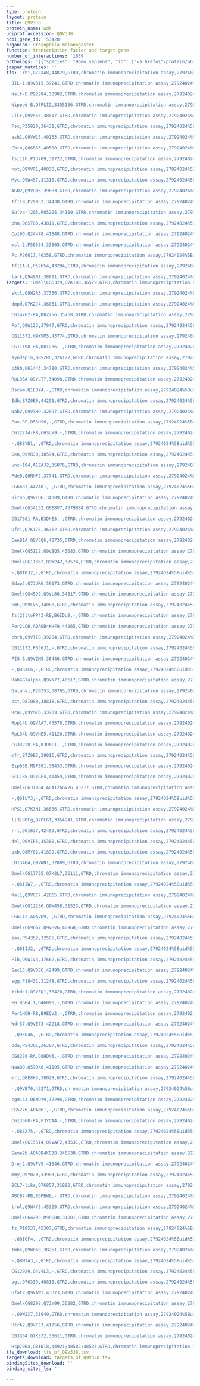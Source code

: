 ```yaml
---
type: protein
layout: protein
title: Q9V3J8
protein_name: wds
uniprot_accession: Q9V3J8
ncbi_gene_id: '53428'
organism: Drosophila melanogaster
function: transcription factor and target gene
number_of_interactions: '1039'
orthologs: '[{"species": "Homo sapiens", "id": ["<a href=\"/protein/p61964\">P61964</a>"]}, {"species": "Danio rerio", "id": ["<a href=\"/protein/q7ztx2\">Q7ZTX2</a>"]}, {"species": "Mus musculus", "id": ["<a href=\"/protein/p61965\">P61965</a>"]}, {"species": "Rattus norvegicus", "id": ["Q498M4"]}, {"species": "Caenorhabditis elegans", "id": ["<a href=\"/protein/q17963\">Q17963</a>"]}, {"species": "Saccharomyces cerevisiae", "id": ["<a href=\"/protein/p38123\">P38123</a>"]}]'
jaspar_matrices: ''
tfs: 'rhi,Q7JXA8,44879,GTRD,chromatin immunoprecipitation assay,27924024%5Buid%5D,No

  JIL-1,Q9V3I5,39241,GTRD,chromatin immunoprecipitation assay,27924024%5Buid%5D,No

  Nelf-E,P92204,38982,GTRD,chromatin immunoprecipitation assay,27924024%5Buid%5D,No

  Nipped-B,Q7PLI2,3355136,GTRD,chromatin immunoprecipitation assay,27924024%5Buid%5D,No

  CTCF,Q9VS55,38817,GTRD,chromatin immunoprecipitation assay,27924024%5Buid%5D,No

  Psc,P35820,36431,GTRD,chromatin immunoprecipitation assay,27924024%5Buid%5D,No

  ash1,Q9VW15,40133,GTRD,chromatin immunoprecipitation assay,27924024%5Buid%5D,No

  Chro,Q86BS3,40508,GTRD,chromatin immunoprecipitation assay,27924024%5Buid%5D,No

  fs(1)h,P13709,31722,GTRD,chromatin immunoprecipitation assay,27924024%5Buid%5D,No

  not,Q9VVR1,40030,GTRD,chromatin immunoprecipitation assay,27924024%5Buid%5D,No

  Myc,Q9W4S7,31310,GTRD,chromatin immunoprecipitation assay,27924024%5Buid%5D,No

  AGO2,Q9VUQ5,39683,GTRD,chromatin immunoprecipitation assay,27924024%5Buid%5D,No

  TfIIB,P29052,34430,GTRD,chromatin immunoprecipitation assay,27924024%5Buid%5D,No

  Su(var)205,P05205,34119,GTRD,chromatin immunoprecipitation assay,27924024%5Buid%5D,No

  pho,Q8ST83,43819,GTRD,chromatin immunoprecipitation assay,27924024%5Buid%5D,No

  Cp190,Q24478,41848,GTRD,chromatin immunoprecipitation assay,27924024%5Buid%5D,No

  msl-2,P50534,33565,GTRD,chromatin immunoprecipitation assay,27924024%5Buid%5D,No

  Pc,P26017,40358,GTRD,chromatin immunoprecipitation assay,27924024%5Buid%5D,No

  TfIIA-L,P52654,43284,GTRD,chromatin immunoprecipitation assay,27924024%5Buid%5D,No

  lark,Q94901,38811,GTRD,chromatin immunoprecipitation assay,27924024%5Buid%5D,No'
targets: 'Dmel\CG6329,Q7K188,36529,GTRD,chromatin immunoprecipitation assay,27924024%5Buid%5D,No

  sktl,Q9W2R3,37356,GTRD,chromatin immunoprecipitation assay,27924024%5Buid%5D,No

  dmpd,Q7K2J4,36061,GTRD,chromatin immunoprecipitation assay,27924024%5Buid%5D,No

  CG14762-RA,D0Z756,35768,GTRD,chromatin immunoprecipitation assay,27924024%5Buid%5D,No

  Pof,Q9W123,37947,GTRD,chromatin immunoprecipitation assay,27924024%5Buid%5D,No

  CG11572,H9XVM5,43774,GTRD,chromatin immunoprecipitation assay,27924024%5Buid%5D,No

  CG11198-RA,D0IQ86,-,GTRD,chromatin immunoprecipitation assay,27924024%5Buid%5D,No

  syndapin,Q8SZR6,326127,GTRD,chromatin immunoprecipitation assay,27924024%5Buid%5D,No

  p38b,O61443,34780,GTRD,chromatin immunoprecipitation assay,27924024%5Buid%5D,No

  RpL36A,Q9VLT7,34098,GTRD,chromatin immunoprecipitation assay,27924024%5Buid%5D,No

  Dscam,Q1EBY4,-,GTRD,chromatin immunoprecipitation assay,27924024%5Buid%5D,No

  Idh,B7Z0E0,44291,GTRD,chromatin immunoprecipitation assay,27924024%5Buid%5D,No

  Nab2,Q9V3H9,42897,GTRD,chromatin immunoprecipitation assay,27924024%5Buid%5D,No

  Pax-RF,D5SHS6,-,GTRD,chromatin immunoprecipitation assay,27924024%5Buid%5D,No

  CG12214-RB,C6SUV9,-,GTRD,chromatin immunoprecipitation assay,27924024%5Buid%5D,No

  -,Q8SYD1,-,GTRD,chromatin immunoprecipitation assay,27924024%5Buid%5D,No

  Gen,Q9VRJ0,38594,GTRD,chromatin immunoprecipitation assay,27924024%5Buid%5D,No

  unc-104,A1ZAJ2,36876,GTRD,chromatin immunoprecipitation assay,27924024%5Buid%5D,No

  Pde8,Q6NNF2,37741,GTRD,chromatin immunoprecipitation assay,27924024%5Buid%5D,No

  CG6687,A4VA01,-,GTRD,chromatin immunoprecipitation assay,27924024%5Buid%5D,No

  Sirup,Q9VLU6,34089,GTRD,chromatin immunoprecipitation assay,27924024%5Buid%5D,No

  Dmel\CG34132,Q0E8V7,4379884,GTRD,chromatin immunoprecipitation assay,27924024%5Buid%5D,No

  CG17681-RA,B3DNE3,-,GTRD,chromatin immunoprecipitation assay,27924024%5Buid%5D,No

  Ufc1,Q7K1Z5,36762,GTRD,chromatin immunoprecipitation assay,27924024%5Buid%5D,No

  CenB1A,Q9VCQ6,42735,GTRD,chromatin immunoprecipitation assay,27924024%5Buid%5D,No

  Dmel\CG5112,Q9VBQ5,43083,GTRD,chromatin immunoprecipitation assay,27924024%5Buid%5D,No

  Dmel\CG11362,Q9W242,37574,GTRD,chromatin immunoprecipitation assay,27924024%5Buid%5D,No

  -,Q8T0J2,-,GTRD,chromatin immunoprecipitation assay,27924024%5Buid%5D,No

  Gdap2,Q7JUR6,59173,GTRD,chromatin immunoprecipitation assay,27924024%5Buid%5D,No

  Dmel\CG4592,Q9VL66,34317,GTRD,chromatin immunoprecipitation assay,27924024%5Buid%5D,No

  SmE,Q9VLV5,34080,GTRD,chromatin immunoprecipitation assay,27924024%5Buid%5D,No

  fs(2)ltoPP43-RB,B6IDU9,-,GTRD,chromatin immunoprecipitation assay,27924024%5Buid%5D,No

  Fer2LCH,A0A0B4KHF0,44965,GTRD,chromatin immunoprecipitation assay,27924024%5Buid%5D,No

  chrb,Q9VTI8,39284,GTRD,chromatin immunoprecipitation assay,27924024%5Buid%5D,No

  CG11172,F6J6J1,-,GTRD,chromatin immunoprecipitation assay,27924024%5Buid%5D,No

  PIG-B,Q9VZM5,38446,GTRD,chromatin immunoprecipitation assay,27924024%5Buid%5D,No

  -,Q8SXC6,-,GTRD,chromatin immunoprecipitation assay,27924024%5Buid%5D,No

  RabGGTalpha,Q9VN77,40617,GTRD,chromatin immunoprecipitation assay,27924024%5Buid%5D,No

  Galphai,P20353,38765,GTRD,chromatin immunoprecipitation assay,27924024%5Buid%5D,No

  pst,Q8IQ80,38818,GTRD,chromatin immunoprecipitation assay,27924024%5Buid%5D,No

  Rca1,Q9VM76,33959,GTRD,chromatin immunoprecipitation assay,27924024%5Buid%5D,No

  Rpp14b,Q9VAA7,43578,GTRD,chromatin immunoprecipitation assay,27924024%5Buid%5D,No

  RpL34b,Q9VHE5,41120,GTRD,chromatin immunoprecipitation assay,27924024%5Buid%5D,No

  CG33228-RA,B3DNG1,-,GTRD,chromatin immunoprecipitation assay,27924024%5Buid%5D,No

  mfr,B7Z0E5,39016,GTRD,chromatin immunoprecipitation assay,27924024%5Buid%5D,No

  Eip63E,M9PE01,38433,GTRD,chromatin immunoprecipitation assay,27924024%5Buid%5D,No

  GCC185,Q9VGE4,41459,GTRD,chromatin immunoprecipitation assay,27924024%5Buid%5D,No

  Dmel\CG31064,A0A126GV26,43277,GTRD,chromatin immunoprecipitation assay,27924024%5Buid%5D,No

  -,Q6ILY3,-,GTRD,chromatin immunoprecipitation assay,27924024%5Buid%5D,No

  HPS1,Q7K3N1,36656,GTRD,chromatin immunoprecipitation assay,27924024%5Buid%5D,No

  l(3)80Fg,Q7PLG1,3354941,GTRD,chromatin immunoprecipitation assay,27924024%5Buid%5D,No

  r-l,Q01637,42493,GTRD,chromatin immunoprecipitation assay,27924024%5Buid%5D,No

  del,Q9VIF5,35380,GTRD,chromatin immunoprecipitation assay,27924024%5Buid%5D,No

  pxb,Q8MY02,41899,GTRD,chromatin immunoprecipitation assay,27924024%5Buid%5D,No

  LD15404,Q9VWN1,32889,GTRD,chromatin immunoprecipitation assay,27924024%5Buid%5D,No

  Dmel\CG17765,Q7K2L7,36111,GTRD,chromatin immunoprecipitation assay,27924024%5Buid%5D,No

  -,Q6IIW7,-,GTRD,chromatin immunoprecipitation assay,27924024%5Buid%5D,No

  Kal1,Q9VCC7,42865,GTRD,chromatin immunoprecipitation assay,27924024%5Buid%5D,No

  Dmel\CG12236,Q9W458,31523,GTRD,chromatin immunoprecipitation assay,27924024%5Buid%5D,No

  CG6112,A0AVU9,-,GTRD,chromatin immunoprecipitation assay,27924024%5Buid%5D,No

  Dmel\CG9667,Q9VHV6,40960,GTRD,chromatin immunoprecipitation assay,27924024%5Buid%5D,No

  eas,P54352,32585,GTRD,chromatin immunoprecipitation assay,27924024%5Buid%5D,No

  -,Q6IIJ2,-,GTRD,chromatin immunoprecipitation assay,27924024%5Buid%5D,No

  Fib,Q9W1V3,37662,GTRD,chromatin immunoprecipitation assay,27924024%5Buid%5D,No

  Sec15,Q9VDE6,42499,GTRD,chromatin immunoprecipitation assay,27924024%5Buid%5D,No

  sgg,P18431,31248,GTRD,chromatin immunoprecipitation assay,27924024%5Buid%5D,No

  Ythdc1,Q9VZQ1,38420,GTRD,chromatin immunoprecipitation assay,27924024%5Buid%5D,No

  EG:86E4.1,O46090,-,GTRD,chromatin immunoprecipitation assay,27924024%5Buid%5D,No

  Fer1HCH-RB,B9EQV2,-,GTRD,chromatin immunoprecipitation assay,27924024%5Buid%5D,No

  Wdr37,Q9VE73,42218,GTRD,chromatin immunoprecipitation assay,27924024%5Buid%5D,No

  -,Q95U46,-,GTRD,chromatin immunoprecipitation assay,27924024%5Buid%5D,No

  Oda,P54361,36307,GTRD,chromatin immunoprecipitation assay,27924024%5Buid%5D,No

  CG8270-RA,C0HDN5,-,GTRD,chromatin immunoprecipitation assay,27924024%5Buid%5D,No

  Naa80,Q59DX8,41195,GTRD,chromatin immunoprecipitation assay,27924024%5Buid%5D,No

  mri,Q0E8K5,38028,GTRD,chromatin immunoprecipitation assay,27924024%5Buid%5D,No

  -,Q9VB70,43271,GTRD,chromatin immunoprecipitation assay,27924024%5Buid%5D,No

  cg9143,Q6NQY9,37296,GTRD,chromatin immunoprecipitation assay,27924024%5Buid%5D,No

  CG5276,A0AN61,-,GTRD,chromatin immunoprecipitation assay,27924024%5Buid%5D,No

  CG13560-RA,F3YDA4,-,GTRD,chromatin immunoprecipitation assay,27924024%5Buid%5D,No

  -,Q8SX75,-,GTRD,chromatin immunoprecipitation assay,27924024%5Buid%5D,No

  Dmel\CG15514,Q9VAF2,43531,GTRD,chromatin immunoprecipitation assay,27924024%5Buid%5D,No

  Sema2b,A0A0B4KG38,246538,GTRD,chromatin immunoprecipitation assay,27924024%5Buid%5D,No

  Droj2,Q9VFV9,41646,GTRD,chromatin immunoprecipitation assay,27924024%5Buid%5D,No

  mmy,Q9Y0Z0,33903,GTRD,chromatin immunoprecipitation assay,27924024%5Buid%5D,No

  BCL7-like,O76857,31890,GTRD,chromatin immunoprecipitation assay,27924024%5Buid%5D,No

  ABCB7-RB,E6PBW9,-,GTRD,chromatin immunoprecipitation assay,27924024%5Buid%5D,No

  trol,Q9W4Y3,45320,GTRD,chromatin immunoprecipitation assay,27924024%5Buid%5D,No

  Dmel\CG4293,M9PGB8,31001,GTRD,chromatin immunoprecipitation assay,27924024%5Buid%5D,No

  fz,P18537,45307,GTRD,chromatin immunoprecipitation assay,27924024%5Buid%5D,No

  -,Q8IGF4,-,GTRD,chromatin immunoprecipitation assay,27924024%5Buid%5D,No

  Tmhs,Q9W068,38251,GTRD,chromatin immunoprecipitation assay,27924024%5Buid%5D,No

  -,Q8MTA3,-,GTRD,chromatin immunoprecipitation assay,27924024%5Buid%5D,No

  CG12929,Q4V4L3,-,GTRD,chromatin immunoprecipitation assay,27924024%5Buid%5D,No

  agt,O76339,40816,GTRD,chromatin immunoprecipitation assay,27924024%5Buid%5D,No

  Gfat2,Q9VAW3,43373,GTRD,chromatin immunoprecipitation assay,27924024%5Buid%5D,No

  Dmel\CG8298,Q7JY99,36282,GTRD,chromatin immunoprecipitation assay,27924024%5Buid%5D,No

  -,Q9W2X7,31949,GTRD,chromatin immunoprecipitation assay,27924024%5Buid%5D,No

  HtrA2,Q9VFJ3,41756,GTRD,chromatin immunoprecipitation assay,27924024%5Buid%5D,No

  CG3364,Q7K332,35611,GTRD,chromatin immunoprecipitation assay,27924024%5Buid%5D,No

  Hsp70Ba,Q8INI8,44921;48582;48583,GTRD,chromatin immunoprecipitation assay,27924024%5Buid%5D,No'
tfs_download: tfs_of_Q9V3J8.tsv
targets_download: targets_of_Q9V3J8.tsv
bindingSites_download: ''
binding_sites_ls: ''

---
```

